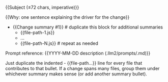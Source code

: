 {{Subject (≤72 chars, imperative)}}

{{Why: one sentence explaining the driver for the change}}

- {{Change summary #1}} # duplicate this block for additional summaries
    - {{file-path-1.js}}
    - ...
    - {{file-path-N.js}}  # repeat as needed

Prompt reference: {{YYYY-MM-DD description (.llm2/prompts/<file>.md)}}


Just duplicate the indented - {{file-path…}} line for every file that contributes to that bullet. If a change spans many files, group them under whichever summary makes sense (or add
another summary bullet).
